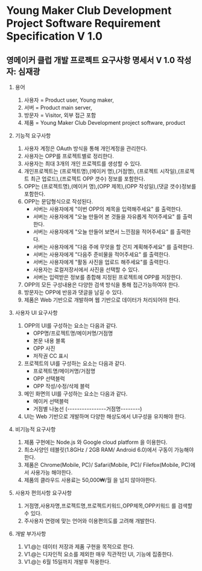 Young Maker Club Development Project Software Requirement Specification   V 1.0
=======================================================================

영메이커 클럽 개발 프로젝트 요구사항 명세서 V 1.0  작성자: 심재광
---------------------------------------------------
1. 용어
	1. 사용자 = Product user, Young maker, 
	1. 서버 = Product main server,
	1. 방문자 = Visitor, 외부 접근 포함
	1. 제품 = Young Maker Club Development project software, product

1. 기능적 요구사항
	1. 사용자 계정은 OAuth 방식을 통해 개인계정을 관리한다.
	1. 사용자는 OPP를 프로젝트별로 정리한다.
	1. 사용자는 최대 3개의 개인 프로젝트를 생성할 수 있다.
	1. 개인프로젝트는 (프로젝트명),(메이커 명),(거점명), (프로젝트 시작일),(프로젝트 최근 업로드),(프로젝트 OPP 갯수) 정보를 포함한다.
	1. OPP는 (프로젝트명),(메이커 명),(OPP 제목),(OPP 작성일),(댓글 갯수)정보를 포함한다.
	1. OPP는 문답형식으로 작성된다.
		- 서버는 사용자에게 "이번 OPP의 제목을 입력해주세요" 를 출력한다.
		- 서버는 사용자에게 "오늘 만들어 본 것들을 자유롭게 적어주세요" 를 출력한다.
		- 서버는 사용자에게 "오늘 만들어 보면서 느낀점을 적어주세요" 를 출력한다.
		- 서버는 사용자에게 "다음 주에 무엇을 할 건지 계획해주세요" 를 출력한다.
		- 서버는 사용자에게 "다음주 준비물을 적어주세요" 를 출력한다.
		- 서버는 사용자에게 "활동 사진을 업로드 해주세요"를 출력한다.
		- 사용자는 로컬저장서에서 사진을 선택할 수 있다.
		- 서버는 입력받은 정보를 종합해 지정된 프로젝트에 OPP를 저장한다.
	1. OPP의 모든 구성내용은 다양한 검색 방식을 통해 접근가능하여야 한다.
	1. 방문자는 OPP에 반응과 댓글을 남길 수 있다.
	1. 제품은 Web 기반으로 개발하며 웹 기반으로 데이터가 처리되어야 한다.


1. 사용자 UI 요구사항
	1. OPP의 UI를 구성하는 요소는 다음과 같다.
		- OPP명/프로젝트명/메이커명/거점명
		- 본문 내용 블록
		- OPP 사진
		- 저작권 CC 표시
	1. 프로젝트의 UI를 구성하는 요소는 다음과 같다.
		- 프로젝트명/메이커명/거점명
		- OPP 선택블럭
		- OPP 작성/수정/삭제 블럭
	1. 메인 화면의 UI를 구성하는 요소는 다음과 같다.
		- 메이커 선택블럭
		- 거점별 나눔선 (----------------거점명--------)
	1. UI는 Web 기반으로 개발하며 다양한 해상도에서 UI구성을 유지해야 한다.

1. 비기능적 요구사항
	1. 제품 구현에는 Node.js 와 Google cloud platform 을 이용한다.
	1. 최소사양인 테블릿(1.8GHz / 2GB RAM/ Android 6.0)에서 구동이 가능해야 한다.
	1. 제품은 Chrome(Mobile, PC)/ Safari(Mobile, PC)/ Filefox(Mobile, PC)에서 사용가능 해야한다.
	1. 제품의 클라우드 사용료는 50,000₩/월 을 넘지 않아야한다.

1. 사용자 편의사항 요구사항
	1. 거점명,사용자명,프로젝트명,프로젝트키워드,OPP제목,OPP키워드 를 검색할 수 있다.
	1. 주사용자 연령에 맞는 언어와 이용편의도를 고려해 개발한다.  

1. 개발 부가사항
	1. V1.@는 데이터 저장과 제품 구현을 목적으로 한다.
	1. V1.@는 디자인적 요소를 제외한 매우 직관적인 UI, 기능에 집중한다.
	1. V1.@는 6월 15일까지 개발후 적용한다. 
